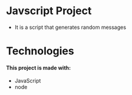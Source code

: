 # Javscript Project
- It is a script that generates random messages

# Technologies

#### This project is made with:
- JavaScript
- node

